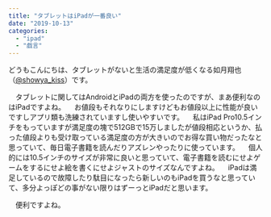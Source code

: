 ```yaml
---
title: "タブレットはiPadが一番良い"
date: "2019-10-13"
categories: 
  - "ipad"
  - "戯言"
---
```


どうもこんにちは、タブレットがないと生活の満足度が低くなる如月翔也（[@showya\_kiss](http://twitter.com/showya_kiss)）です。

　タブレットに関してはAndroidとiPadの両方を使ったのですが、まあ便利なのはiPadですよね。 　お値段もそれなりにしますけどもお値段以上に性能が良いですしアプリ類も洗練されていますし使いやすいです。 　私はiPad Pro10.5インチをもっていますが満足度の塊で512GBで15万しましたが値段相応というか、払った値段よりも受け取っている満足度の方が大きいのでお得な買い物だったなと思っていて、毎日電子書籍を読んだりアズレンやったりに使っています。 　個人的には10.5インチのサイズが非常に良いと思っていて、電子書籍を読むにせよゲームをするにせよ絵を書くにせよジャストのサイズなんですよね。 　iPadは満足しているので故障したり駄目になったら新しいのもiPadを買うなと思っていて、多分よっぽどの事がない限りはずーっとiPadだと思います。

　便利ですよね。
